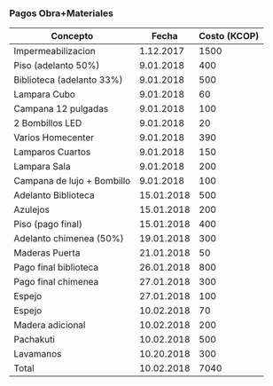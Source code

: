 ### Pagos Obra+Materiales

|Concepto | Fecha | Costo (KCOP)|
| ------- | ------| ----------- |
| Impermeabilizacion | 1.12.2017 | 1500|
| Piso (adelanto 50%) | 9.01.2018 | 400|
| Biblioteca (adelanto 33%) | 9.01.2018 | 500|
| Lampara Cubo | 9.01.2018 | 60|
| Campana 12 pulgadas | 9.01.2018 | 100|
| 2 Bombillos LED | 9.01.2018 | 20|
| Varios Homecenter | 9.01.2018 | 390|
| Lamparos Cuartos | 9.01.2018 | 150|
| Lampara Sala | 9.01.2018 | 200 |
| Campana de lujo + Bombillo | 9.01.2018 | 100 |
| Adelanto Biblioteca | 15.01.2018| 500|
| Azulejos | 15.01.2018 | 200|
| Piso (pago final) | 15.01.2018 | 400|
| Adelanto chimenea (50%)| 19.01.2018 | 300|
| Maderas Puerta | 21.01.2018 | 50|
| Pago final biblioteca | 26.01.2018| 800|
| Pago final chimenea | 27.01.2018 | 300 |
| Espejo | 27.01.2018 | 100 |
| Espejo | 10.02.2018 | 70|
| Madera adicional | 10.02.2018 | 200|
| Pachakuti | 10.02.2018 | 500 |
| Lavamanos | 10.20.2018|300|
| Total | 10.02.2018 | 7040|
